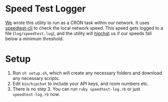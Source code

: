 # Speed Test Logger

[We](https://www.explo.org) wrote this utility to run as a CRON task within our network. It uses [speedtest-cli](https://github.com/sivel/speedtest-cli) to check the local network speed. This speed gets logged to a file (`log/speedtest.log`), and the utility will [hipchat](https://raw.githubusercontent.com/dmerand/dlm-dot-bin/master/hipchat) us if our speeds fall below a minimum threshold.

# Setup

1. Run `sh setup.sh`, which will create any necessary folders and download any necessary scripts.
2. Edit `bin/hipchat` to include your API keys, and room numbers etc.
3. There is no step 3. You can run `ruby speedtest-log.rb` or just `speedtest-log.rb` now.

